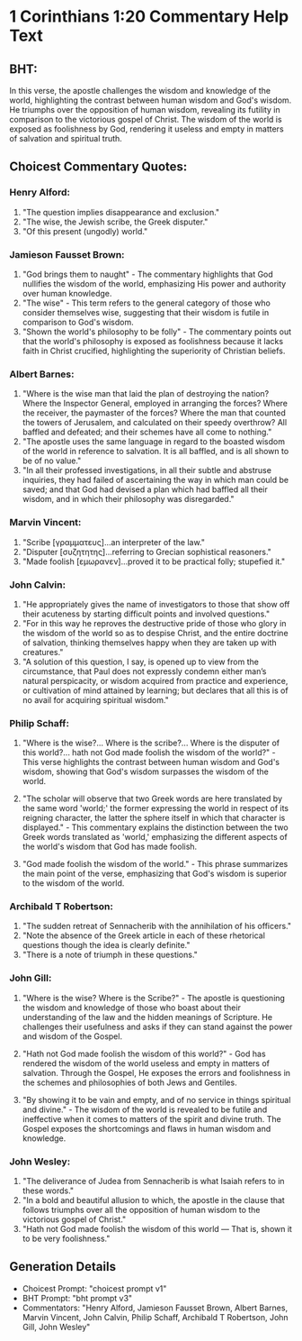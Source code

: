 # 1 Corinthians 1:20 Commentary Help Text

## BHT:
In this verse, the apostle challenges the wisdom and knowledge of the world, highlighting the contrast between human wisdom and God's wisdom. He triumphs over the opposition of human wisdom, revealing its futility in comparison to the victorious gospel of Christ. The wisdom of the world is exposed as foolishness by God, rendering it useless and empty in matters of salvation and spiritual truth.

## Choicest Commentary Quotes:
### Henry Alford:
1. "The question implies disappearance and exclusion."
2. "The wise, the Jewish scribe, the Greek disputer."
3. "Of this present (ungodly) world."

### Jamieson Fausset Brown:
1. "God brings them to naught" - The commentary highlights that God nullifies the wisdom of the world, emphasizing His power and authority over human knowledge.
2. "The wise" - This term refers to the general category of those who consider themselves wise, suggesting that their wisdom is futile in comparison to God's wisdom.
3. "Shown the world's philosophy to be folly" - The commentary points out that the world's philosophy is exposed as foolishness because it lacks faith in Christ crucified, highlighting the superiority of Christian beliefs.

### Albert Barnes:
1. "Where is the wise man that laid the plan of destroying the nation? Where the Inspector General, employed in arranging the forces? Where the receiver, the paymaster of the forces? Where the man that counted the towers of Jerusalem, and calculated on their speedy overthrow? All baffled and defeated; and their schemes have all come to nothing."
2. "The apostle uses the same language in regard to the boasted wisdom of the world in reference to salvation. It is all baffled, and is all shown to be of no value."
3. "In all their professed investigations, in all their subtle and abstruse inquiries, they had failed of ascertaining the way in which man could be saved; and that God had devised a plan which had baffled all their wisdom, and in which their philosophy was disregarded."

### Marvin Vincent:
1. "Scribe [γραμματευς]...an interpreter of the law."
2. "Disputer [συζητητης]...referring to Grecian sophistical reasoners."
3. "Made foolish [εμωρανεν]...proved it to be practical folly; stupefied it."

### John Calvin:
1. "He appropriately gives the name of investigators to those that show off their acuteness by starting difficult points and involved questions."
2. "For in this way he reproves the destructive pride of those who glory in the wisdom of the world so as to despise Christ, and the entire doctrine of salvation, thinking themselves happy when they are taken up with creatures."
3. "A solution of this question, I say, is opened up to view from the circumstance, that Paul does not expressly condemn either man’s natural perspicacity, or wisdom acquired from practice and experience, or cultivation of mind attained by learning; but declares that all this is of no avail for acquiring spiritual wisdom."

### Philip Schaff:
1. "Where is the wise?... Where is the scribe?... Where is the disputer of this world?... hath not God made foolish the wisdom of the world?" - This verse highlights the contrast between human wisdom and God's wisdom, showing that God's wisdom surpasses the wisdom of the world. 

2. "The scholar will observe that two Greek words are here translated by the same word 'world;' the former expressing the world in respect of its reigning character, the latter the sphere itself in which that character is displayed." - This commentary explains the distinction between the two Greek words translated as 'world,' emphasizing the different aspects of the world's wisdom that God has made foolish. 

3. "God made foolish the wisdom of the world." - This phrase summarizes the main point of the verse, emphasizing that God's wisdom is superior to the wisdom of the world.

### Archibald T Robertson:
1. "The sudden retreat of Sennacherib with the annihilation of his officers."
2. "Note the absence of the Greek article in each of these rhetorical questions though the idea is clearly definite."
3. "There is a note of triumph in these questions."

### John Gill:
1. "Where is the wise? Where is the Scribe?" - The apostle is questioning the wisdom and knowledge of those who boast about their understanding of the law and the hidden meanings of Scripture. He challenges their usefulness and asks if they can stand against the power and wisdom of the Gospel.

2. "Hath not God made foolish the wisdom of this world?" - God has rendered the wisdom of the world useless and empty in matters of salvation. Through the Gospel, He exposes the errors and foolishness in the schemes and philosophies of both Jews and Gentiles.

3. "By showing it to be vain and empty, and of no service in things spiritual and divine." - The wisdom of the world is revealed to be futile and ineffective when it comes to matters of the spirit and divine truth. The Gospel exposes the shortcomings and flaws in human wisdom and knowledge.

### John Wesley:
1. "The deliverance of Judea from Sennacherib is what Isaiah refers to in these words."
2. "In a bold and beautiful allusion to which, the apostle in the clause that follows triumphs over all the opposition of human wisdom to the victorious gospel of Christ."
3. "Hath not God made foolish the wisdom of this world — That is, shown it to be very foolishness."


## Generation Details
- Choicest Prompt: "choicest prompt v1"
- BHT Prompt: "bht prompt v3"
- Commentators: "Henry Alford, Jamieson Fausset Brown, Albert Barnes, Marvin Vincent, John Calvin, Philip Schaff, Archibald T Robertson, John Gill, John Wesley"
